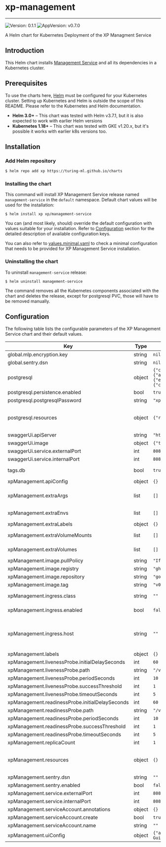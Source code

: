 # xp-management

---
![Version: 0.1.1](https://img.shields.io/badge/Version-0.1.1-informational?style=flat-square)
![AppVersion: v0.7.0](https://img.shields.io/badge/AppVersion-v0.7.0-informational?style=flat-square)

A Helm chart for Kubernetes Deployment of the XP Managment Service

## Introduction

This Helm chart installs [Management Service](https://github.com/gojek/xp/management-service) and all its dependencies in a Kubernetes cluster.

## Prerequisites

To use the charts here, [Helm](https://helm.sh/) must be configured for your
Kubernetes cluster. Setting up Kubernetes and Helm is outside the scope of
this README. Please refer to the Kubernetes and Helm documentation.

- **Helm 3.0+** – This chart was tested with Helm v3.7.1, but it is also expected to work with earlier Helm versions
- **Kubernetes 1.18+** – This chart was tested with GKE v1.20.x, but it's possible it works with earlier k8s versions too.

## Installation

### Add Helm repository

```sh
$ helm repo add xp https://turing-ml.github.io/charts
```

### Installing the chart

This command will install XP Management Service release named `management-service` in the `default` namespace.
Default chart values will be used for the installation:
```shell
$ helm install xp xp/management-service
```

You can (and most likely, should) override the default configuration with values suitable for your installation.
Refer to [Configuration](#configuration) section for the detailed description of available configuration keys.

You can also refer to [values.minimal.yaml](./values.minimal.yaml) to check a minimal configuration that needs
to be provided for XP Management Service installation.

### Uninstalling the chart

To uninstall `management-service` release:
```shell
$ helm uninstall management-service
```

The command removes all the Kubernetes components associated with the chart and deletes the release,
except for postgresql PVC, those will have to be removed manually.

## Configuration

The following table lists the configurable parameters of the XP Management Service chart and their default values.

| Key | Type | Default | Description |
|-----|------|---------|-------------|
| global.mlp.encryption.key | string | `nil` | Global MLP Encryption Key to be used by all MLP components |
| global.sentry.dsn | string | `nil` | Global Sentry DSN value |
| postgresql | object | `{"containerPorts":{"postgresql":5432},"metrics":{"enabled":false,"replication":{"applicationName":"xp","enabled":false,"numSynchronousReplicas":2,"password":"repl_password","slaveReplicas":2,"synchronousCommit":"on","user":"repl_user"},"serviceMonitor":{"enabled":false}},"persistence":{"enabled":true,"size":"10Gi"},"postgresqlDatabase":"xp","postgresqlPassword":"xp","postgresqlUsername":"xp","resources":{"requests":{"cpu":"500m","memory":"256Mi"}},"tls":{"enabled":false}}` | Postgresql configuration to be applied to XP Management Service's postgresql database deployment Reference: https://artifacthub.io/packages/helm/bitnami/postgresql/10.16.2#parameters |
| postgresql.persistence.enabled | bool | `true` | Persist Postgresql data in a Persistent Volume Claim |
| postgresql.postgresqlPassword | string | `"xp"` | Password for XP Management Service Postgresql database |
| postgresql.resources | object | `{"requests":{"cpu":"500m","memory":"256Mi"}}` | Resources requests and limits for XP Management Service database. This should be set according to your cluster capacity and service level objectives. Reference: https://kubernetes.io/docs/concepts/configuration/manage-resources-containers/ |
| swaggerUi.apiServer | string | `"http://127.0.0.1/v1"` | URL of API server |
| swaggerUi.image | object | `{"tag":"v3.47.1"}` | Docker tag for Swagger UI https://hub.docker.com/r/swaggerapi/swagger-ui |
| swaggerUi.service.externalPort | int | `8080` | Swagger UI Kubernetes service port number |
| swaggerUi.service.internalPort | int | `8081` | Swagger UI container port number |
| tags.db | bool | `true` | Specifies if Postgresql database needs to be installed together with XP Management Service |
| xpManagement.apiConfig | object | `{}` | XP Management Service server configuration. |
| xpManagement.extraArgs | list | `[]` | List of string containing additional XP Management Service server arguments. For example, multiple "-config" can be specified to use multiple config files |
| xpManagement.extraEnvs | list | `[]` | List of extra environment variables to add to XP Management Service server container |
| xpManagement.extraLabels | object | `{}` | List of extra labels to add to XP Management Service K8s resources |
| xpManagement.extraVolumeMounts | list | `[]` | Extra volume mounts to attach to XP Management Service server container. For example to mount the extra volume containing secrets |
| xpManagement.extraVolumes | list | `[]` | Extra volumes to attach to the Pod. For example, you can mount  additional secrets to these volumes |
| xpManagement.image.pullPolicy | string | `"IfNotPresent"` | Docker image pull policy |
| xpManagement.image.registry | string | `"ghcr.io"` | Docker registry for XP Management Service image |
| xpManagement.image.repository | string | `"gojek/turing-experiments/xp-management"` | Docker image repository for XP Management Service |
| xpManagement.image.tag | string | `"v0.7.0"` | Docker image tag for XP Management Service |
| xpManagement.ingress.class | string | `""` | Ingress class annotation to add to this Ingress rule, useful when there are multiple ingress controllers installed |
| xpManagement.ingress.enabled | bool | `false` | Enable ingress to provision Ingress resource for external access to XP Management Service |
| xpManagement.ingress.host | string | `""` | Set host value to enable name based virtual hosting. This allows routing HTTP traffic to multiple host names at the same IP address. If no host is specified, the ingress rule applies to all inbound HTTP traffic through  the IP address specified. https://kubernetes.io/docs/concepts/services-networking/ingress/#name-based-virtual-hosting |
| xpManagement.labels | object | `{}` |  |
| xpManagement.livenessProbe.initialDelaySeconds | int | `60` | Liveness probe delay and thresholds |
| xpManagement.livenessProbe.path | string | `"/v1/internal/live"` | HTTP path for liveness check |
| xpManagement.livenessProbe.periodSeconds | int | `10` |  |
| xpManagement.livenessProbe.successThreshold | int | `1` |  |
| xpManagement.livenessProbe.timeoutSeconds | int | `5` |  |
| xpManagement.readinessProbe.initialDelaySeconds | int | `60` | Liveness probe delay and thresholds |
| xpManagement.readinessProbe.path | string | `"/v1/internal/ready"` | HTTP path for readiness check |
| xpManagement.readinessProbe.periodSeconds | int | `10` |  |
| xpManagement.readinessProbe.successThreshold | int | `1` |  |
| xpManagement.readinessProbe.timeoutSeconds | int | `5` |  |
| xpManagement.replicaCount | int | `1` |  |
| xpManagement.resources | object | `{}` | Resources requests and limits for XP Management Service. This should be set according to your cluster capacity and service level objectives. Reference: https://kubernetes.io/docs/concepts/configuration/manage-resources-containers/ |
| xpManagement.sentry.dsn | string | `""` | Sentry DSN value used by both XP Management Service and XP UI |
| xpManagement.sentry.enabled | bool | `false` |  |
| xpManagement.service.externalPort | int | `8080` | XP Management Service Kubernetes service port number |
| xpManagement.service.internalPort | int | `8080` | XP Management Service container port number |
| xpManagement.serviceAccount.annotations | object | `{}` |  |
| xpManagement.serviceAccount.create | bool | `true` |  |
| xpManagement.serviceAccount.name | string | `""` |  |
| xpManagement.uiConfig | object | `{"apiConfig":{"mlpApiUrl":"/api/v1","xpApiUrl":"/api/xp/v1"},"appConfig":{"docsUrl":[{"href":"https://github.com/gojek/xp/tree/main/docs","label":"XP User Guide"}]},"authConfig":{"oauthClientId":""},"sentryConfig":{}}` | XP UI configuration. |
